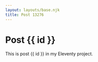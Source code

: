 ```yaml
---
layout: layouts/base.njk
title: Post 13276
---
```


# Post {{ id }}

This is post {{ id }} in my Eleventy project.
